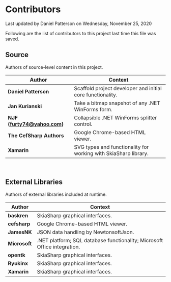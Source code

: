 Contributors
============
Last updated by Daniel Patterson on Wednesday, November 25, 2020

Following are the list of contributors to this project last time this file was saved.

## Source
Authors of source-level content in this project.

| Author | Context |
|--------|---------|
| **Daniel Patterson** | Scaffold project developer and initial core functionality. |
| **Jan Kurianski** | Take a bitmap snapshot of any .NET WinForms form. |
| **NJF (furty74@yahoo.com)** | Collapsible .NET WinForms splitter control. |
| **The CefSharp Authors** | Google Chrome-based HTML viewer. |
| **Xamarin** | SVG types and functionality for working with SkiaSharp library. |
<br />

## External Libraries
Authors of external libraries included at runtime.

| Author | Context |
|--------|---------|
| **baskren** | SkiaSharp graphical interfaces. |
| **cefsharp** | Google Chrome-based HTML viewer. |
| **JamesNK** | JSON data handling by NewtonsoftJson. |
| **Microsoft** | .NET platform; SQL database functionality; Microsoft Office integration. |
| **opentk** | SkiaSharp graphical interfaces. |
| **Ryukinx** | SkiaSharp graphical interfaces. |
| **Xamarin** | SkiaSharp graphical interfaces. |
<br />
